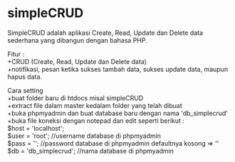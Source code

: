 # simpleCRUD
SimpleCRUD adalah aplikasi Create, Read, Update dan Delete data sederhana yang dibangun dengan bahasa PHP.

Fitur :<br>
+CRUD (Create, Read, Update dan Delete data)<br>
+notifikasi, pesan ketika sukses tambah data, sukses update data, maupun hapus data.<br>

Cara setting <br>
+buat folder baru di htdocs misal simpleCRUD<br>
+extract file dalam master kedalam folder yang telah dibuat<br>
+buka phpmyadmin dan buat database baru dengan nama 'db_simplecrud'<br>
+buka file koneksi dengan notepad dan edit seperti berikut :<br>
  $host = 'localhost';<br>
  $user = 'root'; //username database di phpmyadmin<br>
  $pass = ''; //password database di phpmyadmin defaultnya kosong => ''<br>
  $db = 'db_simplecrud'; //nama database di phpmyadmin<br>
  
